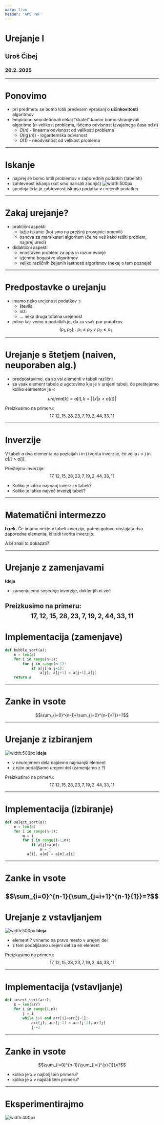 ```yaml
---
marp: true
header: 'APS PeF'
---
```


# Urejanje I
## Uroš Čibej
### 26.2. 2025

---
# Ponovimo 

- pri predmetu se bomo lotili predvsem vprašanj o **učinkovitosti** algoritmov
- empirično smo definirali nekaj "škatel" kamor bomo shranjevali algoritme ($n$-velikost problema, iščemo odvisnost izvajalnega časa od $n$)
  - $O(n)$ - linearna odvisnost od velikosti problema
  - $O(\lg(n))$ - logaritemska odvisnost
  - $O(1)$ - neodvisnost od velikost problema

---

# Iskanje

- najprej se bomo lotili problemov v zaporednih podatkih (tabelah)
- zahtevnost iskanja (kot smo narisali zadnjič)
![width:500px](../img/p2-01.png)
- spodnja črta je zahtevnost iskanja podatka v urejenih podatkih
---

# Zakaj urejanje?

- praktični aspekti
  - lažje iskanje (kot smo na prejšnji prosojnici omenili)
  - osnova za marsikateri algoritem (če ne veš kako rešiti problem, najprej uredi)
- didaktični aspekti
  - enostaven problem za opis in razumevanje
  - izjemno bogastvo algoritmov
  - veliko različnih željenih lastnosti algoritmov (nekaj o tem pozneje)

---

# Predpostavke o urejanju

- imamo neko urejenost podatkov $\leq$
  - števila
  - nizi
  - ... neka druga totalna urejenost
- edino kar vemo o podatkih je, da za vsak par podatkov
$$(p_1,p_2): p_1\leq p_2 \vee p_2\leq p_1$$



---

# Urejanje s štetjem (naiven, neuporaben alg.)
- predpostavimo, da so vsi elementi v tabeli različni
- za vsak element tabele $a$ ugotovimo kje je v urejeni tabeli, če preštejemo koliko elementov je $<$

$$urejena[k] = a[i], k=|\{x| x<a[i]\}|$$

Preizkusimo na primeru:
$$17,12,15,28,23,7,19,2,44,33,11$$

---
# Inverzije

V tabeli $a$ dva elementa na pozicijah $i$ in $j$ tvorita inverzijo, če velja $i<j$ in $a[i]>a[j]$.

Preštejmo inverzije:
$$17,12,15,28,23,7,19,2,44,33,11$$

- Koliko je lahko najmanj inverzij v tabeli?
- Koliko je lahko največ inverzij tabeli?

---
# Matematični intermezzo

**Izrek.** Če imamo nekje v tabeli inverzijo, potem gotovo obstajata dva zaporedna elementa, ki tudi tvorita inverzijo.

A bi znali to dokazati?

---
# Urejanje z zamenjavami

**Ideja**
  - zamenjujemo sosednje inverzije, dokler jih ni več

Preizkusimo na primeru:
$$17,12,15,28,23,7,19,2,44,33,11$$
---
# Implementacija (zamenjave)

```python
def bubble_sort(a):
	n = len(a)
	for i in range(n-1):
		for j in range(n-1):
			if a[j]>a[j+1]:
				a[j], a[j+1] = a[j+1],a[j]
	return a
```
---
#  Zanke in vsote

$$\sum_{i=0}^{n-1}{\sum_{j=0}^{n-1}{1}}=?$$

---
# Urejanje z izbiranjem

![width:500px](../img/p2-02.png)
**Ideja**
  - v neurejenem dela najdemo najmanjši element
  - z njim podaljšamo urejeni del (zamenjamo z ?)

Preizkusimo na primeru:
$$17,12,15,28,23,7,19,2,44,33,11$$

---
# Implementacija (izbiranje)

```python
def select_sort(a):
	n = len(a)
	for i in range(n-1):
		m = i
		for j in range(i+1,n):
			if a[j]<a[m]:
				m = j
		  a[i], a[m] = a[m],a[i]
```
---

# Zanke in vsote
$$\sum_{i=0}^{n-1}{\sum_{j=i+1}^{n-1}{1}}=?$$
---

# Urejanje z vstavljanjem

![width:500px](../img/p2-02.png)
**Ideja**
  - element ? vrinemo na pravo mesto v urejeni del
  - z tem podaljšamo urejeni del za en element


Preizkusimo na primeru:
$$17,12,15,28,23,7,19,2,44,33,11$$

---
# Implementacija (vstavljanje)

```python
def insert_sort(arr):
	n = len(arr)
	for i in range(1,n):
		j = i
		while j>0 and arr[j]<arr[j-1]:
			arr[j], arr[j-1] = arr[j-1],arr[j]
			j-=1
```
---

# Zanke in vsote

$$\sum_{i=0}^{n-1}{\sum_{j=i}^{x}{1}}=?$$

- koliko je $x$ v najboljšem primeru?
- koliko je $x$ v najslabšem primeru?
---
# Eksperimentirajmo

![width:400px](../img/p2-03.png)
